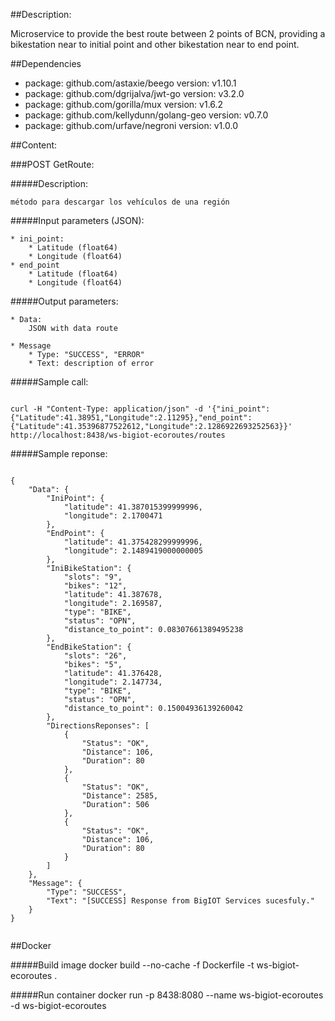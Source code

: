 ##Description:

Microservice to provide the best route between 2 points of BCN, providing a bikestation near to initial point and other bikestation near to end point.

##Dependencies

- package: github.com/astaxie/beego
  version: v1.10.1
- package: github.com/dgrijalva/jwt-go
  version: v3.2.0
- package: github.com/gorilla/mux
  version: v1.6.2
- package: github.com/kellydunn/golang-geo
  version: v0.7.0
- package: github.com/urfave/negroni
  version: v1.0.0

##Content:

###POST GetRoute:

#####Description:

	método para descargar los vehículos de una región

#####Input parameters (JSON):

	* ini_point:
        * Latitude (float64)
		* Longitude (float64)
    * end_point
		* Latitude (float64)
		* Longitude (float64)

#####Output parameters:

	* Data: 
        JSON with data route

  	* Message
    	* Type: "SUCCESS", "ERROR"
    	* Text: description of error

#####Sample call:

```

curl -H "Content-Type: application/json" -d '{"ini_point": {"Latitude":41.38951,"Longitude":2.11295},"end_point": {"Latitude":41.35396877522612,"Longitude":2.1286922693252563}}' http://localhost:8438/ws-bigiot-ecoroutes/routes

```


#####Sample reponse:

```

{
    "Data": {
        "IniPoint": {
            "latitude": 41.387015399999996,
            "longitude": 2.1700471
        },
        "EndPoint": {
            "latitude": 41.375428299999996,
            "longitude": 2.1489419000000005
        },
        "IniBikeStation": {
            "slots": "9",
            "bikes": "12",
            "latitude": 41.387678,
            "longitude": 2.169587,
            "type": "BIKE",
            "status": "OPN",
            "distance_to_point": 0.08307661389495238
        },
        "EndBikeStation": {
            "slots": "26",
            "bikes": "5",
            "latitude": 41.376428,
            "longitude": 2.147734,
            "type": "BIKE",
            "status": "OPN",
            "distance_to_point": 0.15004936139260042
        },
        "DirectionsReponses": [
            {
                "Status": "OK",
                "Distance": 106,
                "Duration": 80
            },
            {
                "Status": "OK",
                "Distance": 2585,
                "Duration": 506
            },
            {
                "Status": "OK",
                "Distance": 106,
                "Duration": 80
            }
        ]
    },
    "Message": {
        "Type": "SUCCESS",
        "Text": "[SUCCESS] Response from BigIOT Services sucesfuly."
    }
}


```


##Docker

#####Build image
docker build --no-cache -f Dockerfile -t ws-bigiot-ecoroutes .


#####Run container
docker run -p 8438:8080 --name ws-bigiot-ecoroutes -d ws-bigiot-ecoroutes



